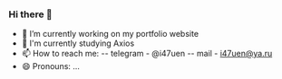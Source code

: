### Hi there 👋

- 🔭 I’m currently working on my portfolio website
- 🌱 I'm currently studying Axios
- 📫 How to reach me: 
-- telegram - @i47uen
-- mail - i47uen@ya.ru
- 😄 Pronouns: ...


